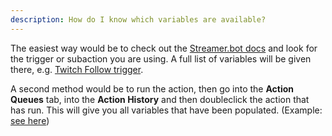 ```yaml
---
description: How do I know which variables are available?
---
```


The easiest way would be to check out the [Streamer.bot docs](/api) and look for the trigger or subaction you are using. A full list of variables will be given there, e.g. [Twitch Follow trigger](/api/triggers/twitch/channel/follow). 

A second method would be to run the action, then go into the **Action Queues** tab, into the **Action History** and then doubleclick the action that has run. This will give you all variables that have been populated. (Example: [see here](<https://docs.streamer.bot/1.get-started/assets/action-history.png>))
